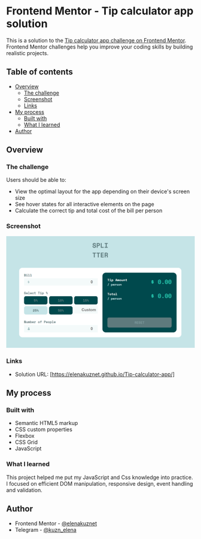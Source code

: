 # Frontend Mentor - Tip calculator app solution

This is a solution to the [Tip calculator app challenge on Frontend Mentor](https://www.frontendmentor.io/challenges/tip-calculator-app-ugJNGbJUX). Frontend Mentor challenges help you improve your coding skills by building realistic projects.

## Table of contents

- [Overview](#overview)
  - [The challenge](#the-challenge)
  - [Screenshot](#screenshot)
  - [Links](#links)
- [My process](#my-process)
  - [Built with](#built-with)
  - [What I learned](#what-i-learned)
- [Author](#author)

## Overview

### The challenge

Users should be able to:

- View the optimal layout for the app depending on their device's screen size
- See hover states for all interactive elements on the page
- Calculate the correct tip and total cost of the bill per person

### Screenshot

![](./images/tip-count.png)

### Links

- Solution URL: [https://elenakuznet.github.io/Tip-calculator-app/]

## My process

### Built with

- Semantic HTML5 markup
- CSS custom properties
- Flexbox
- CSS Grid
- JavaScript

### What I learned

This project helped me put my JavaScript and Css knowledge into practice. I focused on efficient DOM manipulation, responsive design, event handling and validation.

## Author

- Frontend Mentor - [@elenakuznet](https://www.frontendmentor.io/profile/elenakuznet)
- Telegram - [@kuzn_elena](https://t.me/kuzn_elena)
